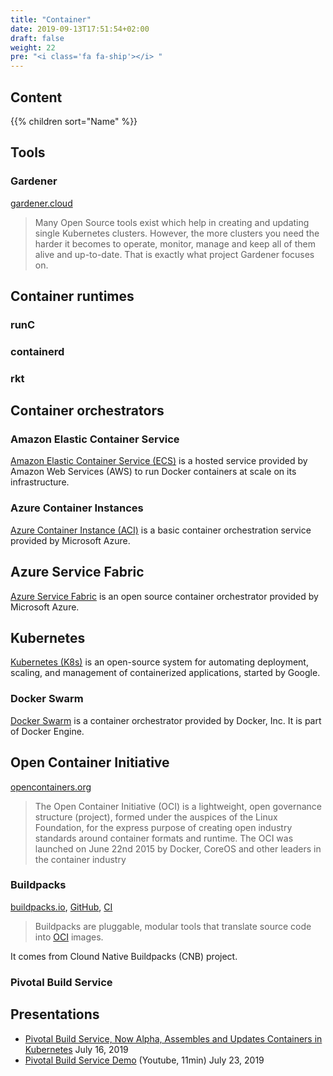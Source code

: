 ```yaml
---
title: "Container"
date: 2019-09-13T17:51:54+02:00
draft: false
weight: 22
pre: "<i class='fa fa-ship'></i> "
---
```


## Content

{{% children sort="Name" %}}

## Tools

### Gardener

[gardener.cloud](https://gardener.cloud/)

> Many Open Source tools exist which help in creating and updating single Kubernetes clusters. However, the more clusters you need the harder it becomes to operate, monitor, manage and keep all of them alive and up-to-date.
> That is exactly what project Gardener focuses on.

## Container runtimes

### runC

### containerd

### rkt

## Container orchestrators

### Amazon Elastic Container Service

[Amazon Elastic Container Service (ECS)](https://aws.amazon.com/ecs/) is a hosted service provided by Amazon Web Services (AWS) to run Docker containers at scale on its infrastructure.

### Azure Container Instances

[Azure Container Instance (ACI)](https://azure.microsoft.com/en-us/services/container-instances/) is a basic container orchestration service provided by Microsoft Azure.

## Azure Service Fabric

[Azure Service Fabric](https://azure.microsoft.com/en-us/services/service-fabric/) is an open source container orchestrator provided by Microsoft Azure.

## Kubernetes

[Kubernetes (K8s)](https://kubernetes.io/) is an open-source system for automating deployment, scaling, and management of containerized applications, started by Google.

### Docker Swarm

[Docker Swarm](https://docs.docker.com/engine/swarm/) is a container orchestrator provided by Docker, Inc. It is part of Docker Engine.

## Open Container Initiative

[opencontainers.org](https://www.opencontainers.org/)

> The Open Container Initiative (OCI) is a lightweight, open governance structure (project), formed under the auspices of the Linux Foundation, for the express purpose of creating open industry standards around container formats and runtime. The OCI was launched on June 22nd 2015 by Docker, CoreOS and other leaders in the container industry

### Buildpacks

[buildpacks.io](https://buildpacks.io/), [GitHub](https://github.com/buildpack/), [CI](https://ci.buildpacks.io/)

> Buildpacks are pluggable, modular tools that translate source code into [OCI](/Infrastructure/Containers/OCI) images.

It comes from Clound Native Buildpacks (CNB) project.

### Pivotal Build Service

## Presentations

- [Pivotal Build Service, Now Alpha, Assembles and Updates Containers in Kubernetes](https://content.pivotal.io/blog/pivotal-build-service-now-alpha-assembles-and-updates-containers-in-kubernetes) July 16, 2019
- [Pivotal Build Service Demo](https://www.youtube.com/watch?v=7QI-pDCSReM) (Youtube, 11min) July 23, 2019
